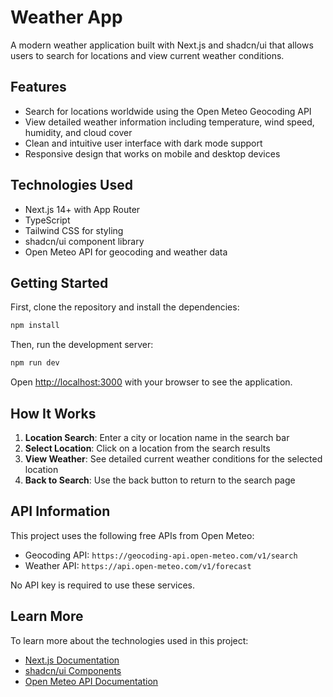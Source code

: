 # Weather App

A modern weather application built with Next.js and shadcn/ui that allows users to search for locations and view current weather conditions.

## Features

- Search for locations worldwide using the Open Meteo Geocoding API
- View detailed weather information including temperature, wind speed, humidity, and cloud cover
- Clean and intuitive user interface with dark mode support
- Responsive design that works on mobile and desktop devices

## Technologies Used

- Next.js 14+ with App Router
- TypeScript
- Tailwind CSS for styling
- shadcn/ui component library
- Open Meteo API for geocoding and weather data

## Getting Started

First, clone the repository and install the dependencies:

```bash
npm install
```

Then, run the development server:

```bash
npm run dev
```

Open [http://localhost:3000](http://localhost:3000) with your browser to see the application.

## How It Works

1. **Location Search**: Enter a city or location name in the search bar
2. **Select Location**: Click on a location from the search results
3. **View Weather**: See detailed current weather conditions for the selected location
4. **Back to Search**: Use the back button to return to the search page

## API Information

This project uses the following free APIs from Open Meteo:

- Geocoding API: `https://geocoding-api.open-meteo.com/v1/search`
- Weather API: `https://api.open-meteo.com/v1/forecast`

No API key is required to use these services.

## Learn More

To learn more about the technologies used in this project:

- [Next.js Documentation](https://nextjs.org/docs)
- [shadcn/ui Components](https://ui.shadcn.com)
- [Open Meteo API Documentation](https://open-meteo.com/en/docs)
